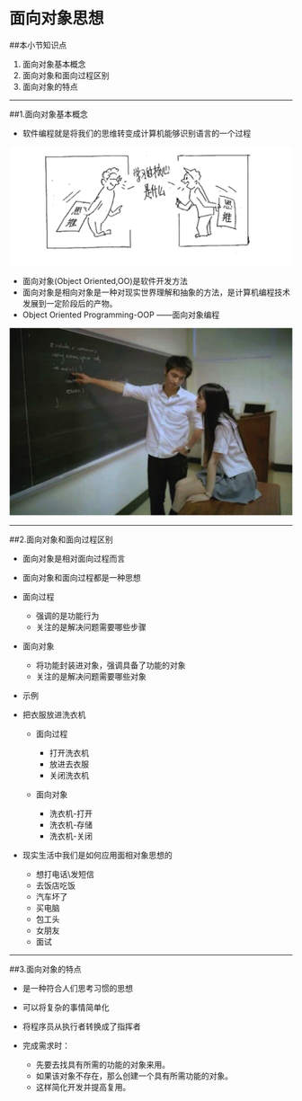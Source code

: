 # 面向对象思想
##本小节知识点
1. 面向对象基本概念
2. 面向对象和面向过程区别
3. 面向对象的特点


---

##1.面向对象基本概念
- 软件编程就是将我们的思维转变成计算机能够识别语言的一个过程

![](./images/a3/mxdxsx.png)

- 面向对象(Object Oriented,OO)是软件开发方法
- 面向对象是相向对象是一种对现实世界理解和抽象的方法，是计算机编程技术发展到一定阶段后的产物。
- Object Oriented Programming-OOP ——面向对象编程

![](./images/a3/mxdxkf.png)

---

##2.面向对象和面向过程区别
-   面向对象是相对面向过程而言
- 面向对象和面向过程都是一种思想
- 面向过程
    + 强调的是功能行为
    + 关注的是解决问题需要哪些步骤
- 面向对象
    + 将功能封装进对象，强调具备了功能的对象
    + 关注的是解决问题需要哪些对象

- 示例
- 把衣服放进洗衣机
    + 面向过程
        * 打开洗衣机
        * 放进去衣服
        * 关闭洗衣机

    + 面向对象
        * 洗衣机-打开
        * 洗衣机-存储
        * 洗衣机-关闭

- 现实生活中我们是如何应用面相对象思想的
    + 想打电话\发短信
    + 去饭店吃饭
    + 汽车坏了
    + 买电脑
    + 包工头
    + 女朋友
    + 面试

---

##3.面向对象的特点
- 是一种符合人们思考习惯的思想
- 可以将复杂的事情简单化
- 将程序员从执行者转换成了指挥者

- 完成需求时：
    + 先要去找具有所需的功能的对象来用。
    + 如果该对象不存在，那么创建一个具有所需功能的对象。
    + 这样简化开发并提高复用。


